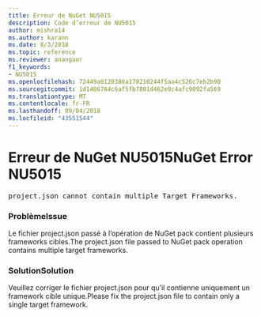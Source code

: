 ```yaml
---
title: Erreur de NuGet NU5015
description: Code d’erreur de NU5015
author: mishra14
ms.author: karann
ms.date: 8/3/2018
ms.topic: reference
ms.reviewer: anangaur
f1_keywords:
- NU5015
ms.openlocfilehash: 72449a0120386a170210244f5aa4c526c7eb2b90
ms.sourcegitcommit: 1d1406764c6af5fb7801d462e0c4afc9092fa569
ms.translationtype: MT
ms.contentlocale: fr-FR
ms.lasthandoff: 09/04/2018
ms.locfileid: "43551544"
---
```

# <a name="nuget-error-nu5015"></a><span data-ttu-id="36b2e-103">Erreur de NuGet NU5015</span><span class="sxs-lookup"><span data-stu-id="36b2e-103">NuGet Error NU5015</span></span>
<pre>project.json cannot contain multiple Target Frameworks.</pre>

### <a name="issue"></a><span data-ttu-id="36b2e-104">Problème</span><span class="sxs-lookup"><span data-stu-id="36b2e-104">Issue</span></span>

<span data-ttu-id="36b2e-105">Le fichier project.json passé à l’opération de NuGet pack contient plusieurs frameworks cibles.</span><span class="sxs-lookup"><span data-stu-id="36b2e-105">The project.json file passed to NuGet pack operation contains multiple target frameworks.</span></span>


### <a name="solution"></a><span data-ttu-id="36b2e-106">Solution</span><span class="sxs-lookup"><span data-stu-id="36b2e-106">Solution</span></span>

<span data-ttu-id="36b2e-107">Veuillez corriger le fichier project.json pour qu’il contienne uniquement un framework cible unique.</span><span class="sxs-lookup"><span data-stu-id="36b2e-107">Please fix the project.json file to contain only a single target framework.</span></span>

